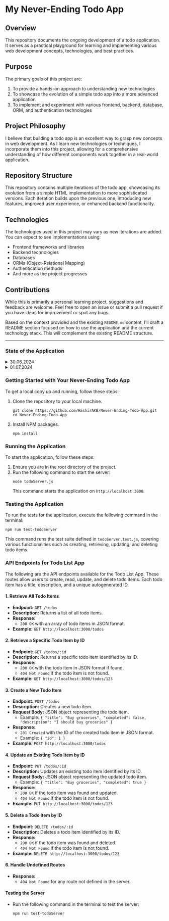 # My Never-Ending Todo App

## Overview

This repository documents the ongoing development of a todo application. It serves as a practical playground for learning and implementing various web development concepts, technologies, and best practices.

## Purpose

The primary goals of this project are:

1. To provide a hands-on approach to understanding new technologies
2. To showcase the evolution of a simple todo app into a more advanced application
3. To implement and experiment with various frontend, backend, database, ORM, and authentication technologies

## Project Philosophy

I believe that building a todo app is an excellent way to grasp new concepts in web development. As I learn new technologies or techniques, I incorporate them into this project, allowing for a comprehensive understanding of how different components work together in a real-world application.

## Repository Structure

This repository contains multiple iterations of the todo app, showcasing its evolution from a simple HTML implementation to more sophisticated versions. Each iteration builds upon the previous one, introducing new features, improved user experience, or enhanced backend functionality.

## Technologies

The technologies used in this project may vary as new iterations are added. You can expect to see implementations using:

- Frontend frameworks and libraries
- Backend technologies
- Databases
- ORMs (Object-Relational Mapping)
- Authentication methods
- And more as the project progresses

## Contributions

While this is primarily a personal learning project, suggestions and feedback are welcome. Feel free to open an issue or submit a pull request if you have ideas for improvement or spot any bugs.


Based on the context provided and the existing `README.md` content, I'll draft a README section focused on how to use the application and the current technology stack. This will complement the existing README structure.

---

### State of the Application
<details>
  <summary>30.06.2024</summary>
  
    1. Very Basic ToDo.
    2. Uses express and nodejs.
    3. Uses in-memory to store the todos.
    4. Complete CRUD support.
</details>
<details>
  <summary>01.07.2024</summary>

    1. **File-Based Storage for Todo Items**
      - Implemented file-based storage using `todos.json`.
      - Updated route handlers for file-based operations.
      - Ensured backward compatibility.

    2. **Enhanced Logging with Winston**
      - Integrated Winston for logging.
      - Configured file and console transports.
      - Replaced `console.log` with Winston logger.
      - Added environment detection and logging.

    3. **Improved Error Handling**
      - Added retry mechanism with exponential backoff for data retrieval.
      - Introduced `getFallbackData()` for critical error handling.
      - Updated routes to use enhanced error handling.

    4. **Code Modularization and Organization**
      - Extracted logger functionality into a separate module.
      - Separated data access operations into their own module.
      - Moved route handlers into a dedicated module.
      - Created an entry point file for server configuration.
      - Organized log files into a "logs" directory.

    These updates improve the application's persistence, error handling, logging, and maintainability. Future updates will enhance error handling, validation, and logging further.
</details>

### Getting Started with Your Never-Ending Todo App
To get a local copy up and running, follow these steps:

1. Clone the repository to your local machine.
   ```
   git clone https://github.com/HashirAKB/Never-Ending-Todo-App.git
   cd Never-Ending-Todo-App
   ```

2. Install NPM packages.
   ```
   npm install
   ```

### Running the Application
To start the application, follow these steps:
1. Ensure you are in the root directory of the project.
2. Run the following command to start the server:
   ```
   node todoServer.js
   ```
   This command starts the application on `http://localhost:3000`.

### Testing the Application
To run the tests for the application, execute the following command in the terminal:
```
npm run test-todoServer
```

This command runs the test suite defined in `todoServer.test.js`, covering various functionalities such as creating, retrieving, updating, and deleting todo items.

### API Endpoints for Todo List App

The following are the API endpoints available for the Todo List App. These routes allow users to create, read, update, and delete todo items. Each todo item has a title, description, and a unique autogenerated ID.

#### 1. Retrieve All Todo Items
- **Endpoint:** `GET /todos`
- **Description:** Returns a list of all todo items.
- **Response:** 
  - `200 OK` with an array of todo items in JSON format.
- **Example:** `GET http://localhost:3000/todos`

#### 2. Retrieve a Specific Todo Item by ID
- **Endpoint:** `GET /todos/:id`
- **Description:** Returns a specific todo item identified by its ID.
- **Response:**
  - `200 OK` with the todo item in JSON format if found.
  - `404 Not Found` if the todo item is not found.
- **Example:** `GET http://localhost:3000/todos/123`

#### 3. Create a New Todo Item
- **Endpoint:** `POST /todos`
- **Description:** Creates a new todo item.
- **Request Body:** JSON object representing the todo item.
  - Example: `{ "title": "Buy groceries", "completed": false, "description": "I should buy groceries" }`
- **Response:**
  - `201 Created` with the ID of the created todo item in JSON format.
  - Example: `{ "id": 1 }`
- **Example:** `POST http://localhost:3000/todos`

#### 4. Update an Existing Todo Item by ID
- **Endpoint:** `PUT /todos/:id`
- **Description:** Updates an existing todo item identified by its ID.
- **Request Body:** JSON object representing the updated todo item.
  - Example: `{ "title": "Buy groceries", "completed": true }`
- **Response:**
  - `200 OK` if the todo item was found and updated.
  - `404 Not Found` if the todo item is not found.
- **Example:** `PUT http://localhost:3000/todos/123`

#### 5. Delete a Todo Item by ID
- **Endpoint:** `DELETE /todos/:id`
- **Description:** Deletes a todo item identified by its ID.
- **Response:**
  - `200 OK` if the todo item was found and deleted.
  - `404 Not Found` if the todo item is not found.
- **Example:** `DELETE http://localhost:3000/todos/123`

#### 6. Handle Undefined Routes
- **Response:**
  - `404 Not Found` for any route not defined in the server.

#### Testing the Server
- Run the following command in the terminal to test the server:
  ```
  npm run test-todoServer
  ```